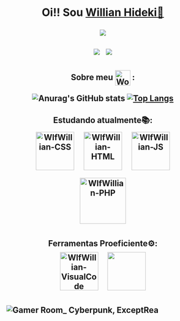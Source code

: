 
<!--
**WolfWillian/WolfWillian** is a ✨ _special_ ✨ repository because its `README.md` (this file) appears on your GitHub profile.

Here are some ideas to get you started:

- 🔭 I’m currently working on ...
- 🌱 I’m currently learning ...
- 👯 I’m looking to collaborate on ...
- 🤔 I’m looking for help with ...
- 💬 Ask me about ...
- 📫 How to reach me: ...
- 😄 Pronouns: ...
- ⚡ Fun fact: ...
-->

<h1 align="center"> Oi!! Sou <a href="https://www.linkedin.com/in/willian-hideki-gushiken-gondim-7a41b622b/">Willian Hideki🐺</a>
<p align="center">
<img src="http://img.shields.io/static/v1?label=STATUS&message=%20DESENVOLVEDOR-FRONT-END&color=Blue&style=for-the-badge"/>
 <div><a href="https://www.linkedin.com/in/willian-hideki-gushiken-gondim-7a41b622b/" target="_blank"><img src="https://img.shields.io/badge/-LinkedIn-%230077B5?style=for-the-badge&logo=linkedin&logoColor=white" target="_blank" style="margin:5px"></a>
<a target="_blank"><img src="https://img.shields.io/badge/willianhidekigg@gmail.com-D14836?style=for-the-badge&logo=gmail&logoColor=white" target="_blank" style="margin:5px"></a></div>
</p>
 </h1>
 <h2 style="margin:10px" align="center">Sobre meu
 <img src="https://cdn.jsdelivr.net/gh/devicons/devicon/icons/git/git-plain-wordmark.svg" alt="WolfWillian-git" align="center" heigth="30" width="40"/> :
                  

![Anurag's GitHub stats](https://github-readme-stats.vercel.app/api?username=WillianHidekiGG&show_icons=true&theme=cobalt)
[![Top Langs](https://github-readme-stats.vercel.app/api/top-langs/?username=WillianHidekiGG&layout=compact)](https://github.com/WillianHidekiGG/github-readme-stats)
  
</h2>


<h2 align="center">Estudando atualmente📚: <br/>
<div>
<img src="https://cdn.jsdelivr.net/gh/devicons/devicon/icons/css3/css3-plain-wordmark.svg" alt="WlfWillian-CSS" style="margin:10px" heigth="100" width="100" />
<img src="https://cdn.jsdelivr.net/gh/devicons/devicon/icons/html5/html5-plain-wordmark.svg" alt="WlfWillian-HTML" style="margin:10px" heigth="100" width="100"/> 
<img src="https://cdn.jsdelivr.net/gh/devicons/devicon/icons/javascript/javascript-plain.svg" alt="WlfWillian-JS" style="margin:10px" heigth="100" width="100" />
<img src="https://cdn.jsdelivr.net/gh/devicons/devicon/icons/php/php-plain.svg"  alt="WlfWillian-PHP" style="margin:10px"  heigth="120" width="120" />

</div>
</h2>


<h2 align="center">Ferramentas Proeficiente⚙️:
<div>

<img src="https://cdn.jsdelivr.net/gh/devicons/devicon/icons/visualstudio/visualstudio-plain.svg" alt="WlfWillian-VisualCode" style="margin:10px"  heigth="100" width="100" />
<img src="https://cdn.jsdelivr.net/gh/devicons/devicon/icons/photoshop/photoshop-plain.svg" lt="WlfWillian-Photoshop" style="margin:10px" heigth="100" width="100" />
          
</div>
</h2>


<h2

![Gamer Room_ Cyberpunk, ExceptRea](https://github.com/WolfWillian/WolfWillian/assets/97626647/123de54e-5b44-4aa6-872e-9d0d2ca148c3)
</h2>

